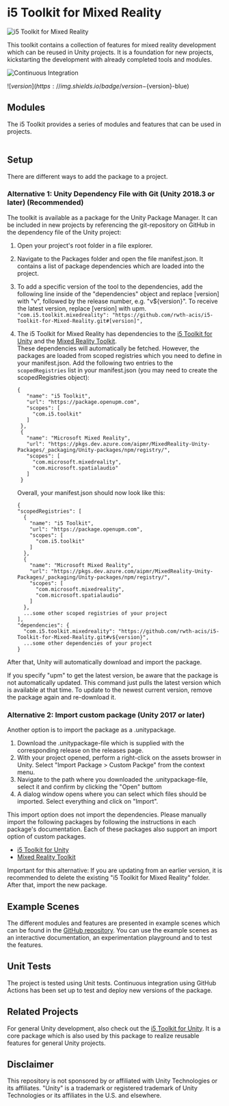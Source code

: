 # i5 Toolkit for Mixed Reality

![i5 Toolkit for Mixed Reality](https://raw.githubusercontent.com/rwth-acis/i5-Toolkit-for-Unity/develop/Logos/Logo%20wide.svg)

This toolkit contains a collection of features for mixed reality development which can be reused in Unity projects.
It is a foundation for new projects, kickstarting the development with already completed tools and modules.

![Continuous Integration](https://github.com/rwth-acis/i5-Toolkit-for-Mixed-Reality/workflows/Continuous%20Integration/badge.svg)

![${version}](https://img.shields.io/badge/version-${version}-blue)

## Modules

The i5 Toolkit provides a series of modules and features that can be used in projects.

<table style="text-align: center; vertical-align: middle">
</table>

## Setup

There are different ways to add the package to a project.

### Alternative 1: Unity Dependency File with Git (Unity 2018.3 or later) (Recommended)

The toolkit is available as a package for the Unity Package Manager.
It can be included in new projects by referencing the git-repository on GitHub in the dependency file of the Unity project:

1. Open your project's root folder in a file explorer.
2. Navigate to the Packages folder and open the file manifest.json.
   It contains a list of package dependencies which are loaded into the project.
3. To add a specific version of the tool to the dependencies, add the following line inside of the "dependencies" object and replace [version] with "v", followed by the release number, e.g. "v${version}".
   To receive the latest version, replace [version] with upm.
   `"com.i5.toolkit.mixedreality": "https://github.com/rwth-acis/i5-Toolkit-for-Mixed-Reality.git#[version]",`
4. The i5 Toolkit for Mixed Reality has dependencies to the [i5 Toolkit for Unity](https://github.com/rwth-acis/i5-Toolkit-for-Unity) and the [Mixed Reality Toolkit](https://github.com/microsoft/MixedRealityToolkit-Unity).   
   These dependencies will automatically be fetched.
   However, the packages are loaded from scoped registries which you need to define in your manifest.json.
   Add the following two entries to the `scopedRegistries` list in your manifest.json (you may need to create the scopedRegistries object):
   ```
   {
      "name": "i5 Toolkit",
      "url": "https://package.openupm.com",
      "scopes": [
        "com.i5.toolkit"
      ]
    },
    {
      "name": "Microsoft Mixed Reality",
      "url": "https://pkgs.dev.azure.com/aipmr/MixedReality-Unity-Packages/_packaging/Unity-packages/npm/registry/",
      "scopes": [
        "com.microsoft.mixedreality",
        "com.microsoft.spatialaudio"
      ]
    }
   ```
    
    Overall, your manifest.json should now look like this:
    ```
    {
    "scopedRegistries": [
      {
        "name": "i5 Toolkit",
        "url": "https://package.openupm.com",
        "scopes": [
          "com.i5.toolkit"
        ]
      },
      {
        "name": "Microsoft Mixed Reality",
        "url": "https://pkgs.dev.azure.com/aipmr/MixedReality-Unity-Packages/_packaging/Unity-packages/npm/registry/",
        "scopes": [
          "com.microsoft.mixedreality",
          "com.microsoft.spatialaudio"
        ]
      },
      ...some other scoped registries of your project
    ],
    "dependencies": {
      "com.i5.toolkit.mixedreality": "https://github.com/rwth-acis/i5-Toolkit-for-Mixed-Reality.git#v${version}",
      ...some other dependencies of your project
    }
    ```

After that, Unity will automatically download and import the package.

If you specify "upm" to get the latest version, be aware that the package is not automatically updated.
This command just pulls the latest version which is available at that time.
To update to the newest current version, remove the package again and re-download it.

### Alternative 2: Import custom package (Unity 2017 or later)

Another option is to import the package as a .unitypackage.

1. Download the .unitypackage-file which is supplied with the corresponding release on the releases page.
2. With your project opened, perform a right-click on the assets browser in Unity. Select "Import Package > Custom Packge" from the context menu.
3. Navigate to the path where you downloaded the .unitypackage-file, select it and confirm by clicking the "Open" buttom
4. A dialog window opens where you can select which files should be imported. Select everything and click on "Import".

This import option does not import the dependencies.
Please manually import the following packages by following the instructions in each package's documentation.
Each of these packages also support an import option of custom packages.
- [i5 Toolkit for Unity](https://github.com/rwth-acis/i5-Toolkit-for-Unity)
- [Mixed Reality Toolkit](https://github.com/microsoft/MixedRealityToolkit-Unity)

Important for this alternative: If you are updating from an earlier version, it is recommended to delete the existing "i5 Toolkit for Mixed Reality" folder.
After that, import the new package.

## Example Scenes

The different modules and features are presented in example scenes which can be found in the [GitHub repository](https://github.com/rwth-acis/i5-Toolkit-for-Unity).
You can use the example scenes as an interactive documentation, an experimentation playground and to test the features.

## Unit Tests
The project is tested using Unit tests.
Continuous integration using GitHub Actions has been set up to test and deploy new versions of the package.

## Related Projects

For general Unity development, also check out the [i5 Toolkit for Unity](https://github.com/rwth-acis/i5-Toolkit-for-Unity).
It is a core package which is also used by this package to realize reusable features for general Unity projects.

## Disclaimer

This repository is not sponsored by or affiliated with Unity Technologies or its affiliates.
"Unity" is a trademark or registered trademark of Unity Technologies or its affiliates in the U.S. and elsewhere.